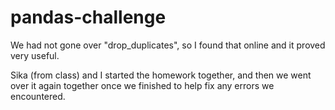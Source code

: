 # pandas-challenge
We had not gone over "drop_duplicates", so I found that online and it proved very useful.

Sika (from class) and I started the homework together, and then we went over it again together once we finished to help fix any errors we encountered.
